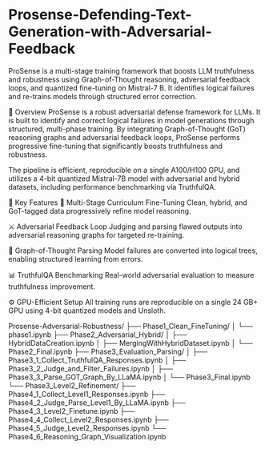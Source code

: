 # Prosense-Defending-Text-Generation-with-Adversarial-Feedback
ProSense is a multi-stage training framework that boosts LLM truthfulness and robustness using Graph-of-Thought reasoning, adversarial feedback loops, and quantized fine-tuning on Mistral-7 B. It identifies logical failures and re-trains models through structured error correction.

🚀 Overview
ProSense is a robust adversarial defense framework for LLMs. It is built to identify and correct logical failures in model generations through structured, multi-phase training. By integrating Graph-of-Thought (GoT) reasoning graphs and adversarial feedback loops, ProSense performs progressive fine-tuning that significantly boosts truthfulness and robustness.

The pipeline is efficient, reproducible on a single A100/H100 GPU, and utilizes a 4-bit quantized Mistral-7B model with adversarial and hybrid datasets, including performance benchmarking via TruthfulQA.

🌟 Key Features
🔁 Multi-Stage Curriculum Fine-Tuning
Clean, hybrid, and GoT-tagged data progressively refine model reasoning.

⚔️ Adversarial Feedback Loop
Judging and parsing flawed outputs into adversarial reasoning graphs for targeted re-training.

🧩 Graph-of-Thought Parsing
Model failures are converted into logical trees, enabling structured learning from errors.

📊 TruthfulQA Benchmarking
Real-world adversarial evaluation to measure truthfulness improvement.

⚙️ GPU-Efficient Setup
All training runs are reproducible on a single 24 GB+ GPU using 4-bit quantized models and Unsloth.


Prosense-Adversarial-Robustness/
├── Phase1_Clean_FineTuning/
│   └── phase1.ipynb
├── Phase2_Adversarial_Hybrid/
│   ├── HybridDataCreation.ipynb
│   ├── MergingWithHybridDataset.ipynb
│   └── Phase2_Final.ipynb
├── Phase3_Evaluation_Parsing/
│   ├── Phase3_1_Collect_TruthfulQA_Responses.ipynb
│   ├── Phase3_2_Judge_and_Filter_Failures.ipynb
│   ├── Phase3_3_Parse_GOT_Graph_By_LLaMA.ipynb
│   └── Phase3_Final.ipynb
└── Phase3_Level2_Refinement/
    ├── Phase4_1_Collect_Level1_Responses.ipynb
    ├── Phase4_2_Judge_Parse_Level1_By_LLaMA.ipynb
    ├── Phase4_3_Level2_Finetune.ipynb
    ├── Phase4_4_Collect_Level2_Responses.ipynb
    ├── Phase4_5_Judge_Level2_Responses.ipynb
    └── Phase4_6_Reasoning_Graph_Visualization.ipynb


